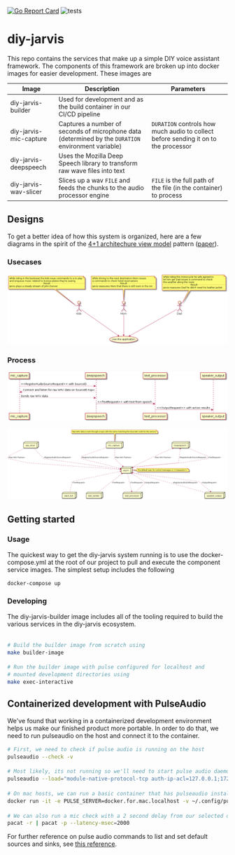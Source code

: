 [![Go Report Card](https://goreportcard.com/badge/github.com/kai5263499/diy-jarvis)](https://goreportcard.com/report/github.com/kai5263499/diy-jarvis)
![tests](https://github.com/kai5263499/diy-jarvis/actions/workflows/tests.yml/badge.svg)

# diy-jarvis

This repo contains the services that make up a simple DIY voice assistant framework. The components of this framework are broken up into docker images for easier development. These images are

| Image | Description | Parameters |
| ----------- | ----------- | ----------- |
| diy-jarvis-builder | Used for development and as the build container in our CI/CD pipeline ||
| diy-jarvis-mic-capture | Captures a number of seconds of microphone data (determined by the `DURATION` environment variable)| `DURATION` controls how much audio to collect before sending it on to the processor|
| diy-jarvis-deepspeech | Uses the Mozilla Deep Speech library to transform raw wave files into text||
| diy-jarvis-wav-slicer | Slices up a wav `FILE` and feeds the chunks to the audio processor engine | `FILE` is the full path of the file (in the container) to process| 

## Designs

To get a better idea of how this system is organized, here are a few diagrams in the spirit of the [4+1 architechure view model](https://en.wikipedia.org/wiki/4%2B1_architectural_view_model) pattern ([paper](https://www.cs.ubc.ca/~gregor/teaching/papers/4+1view-architecture.pdf)).

### Usecases

![Scenerio view](docs/scenerio.png)

### Process

![Process sequence view](docs/process_sequence.png)

![Process view](docs/process.png)

## Getting started

### Usage

The quickest way to get the diy-jarvis system running is to use the docker-compose.yml at the root of our project to pull and execute the component service images. The simplest setup includes the following

~~~~bash
docker-compose up
~~~~

### Developing

The diy-jarvis-builder image includes all of the tooling required to build the various services in the diy-jarvis ecosystem.

~~~~bash

# Build the builder image from scratch using
make builder-image

# Run the builder image with pulse configured for localhost and
# mounted development directories using
make exec-interactive
~~~~

## Containerized development with PulseAudio

We've found that working in a containerized development environment helps us make our finished product more portable. In order to do that, we need to run pulseaudio on the host and connect it to the container.

~~~~bash
# First, we need to check if pulse audio is running on the host
pulseaudio --check -v

# Most likely, its not running so we'll need to start pulse audio daemon on the host allowing anonymous connections from the docker ip range, assuming it's 172.17.0.0/24 which appears to be the default for Docker Desktop on my mac
pulseaudio --load="module-native-protocol-tcp auth-ip-acl=127.0.0.1;172.17.0.0/24 auth-anonymous=1" --exit-idle-time=-1 --daemon

# On mac hosts, we can run a basic container that has pulseaudio installed to test our audio setup
docker run -it -e PULSE_SERVER=docker.for.mac.localhost -v ~/.config/pulse:/home/pulseaudio/.config/pulse --entrypoint bash --rm jess/pulseaudio

# We can also run a mic check with a 2 second delay from our selected default source (in) to default sink (out) to make sure everything's in order
pacat -r | pacat -p --latency-msec=2000
~~~~

For further reference on pulse audio commands to list and set default sources and sinks, see [this reference](https://gavv.github.io/articles/pulseaudio-under-the-hood/#configuration).